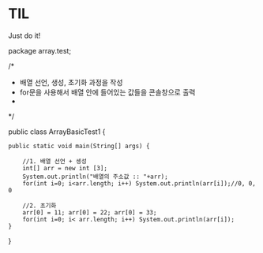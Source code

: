 # TIL
Just do it!

package array.test;

/*
 * 배열 선언, 생성, 초기화 과정을 작성
 * for문을 사용해서 배열 안에 들어있는 값들을 콘솔창으로 출력
 * 
 */

public class ArrayBasicTest1 {

	public static void main(String[] args) {
		
		//1. 배열 선언 + 셍성
		int[] arr = new int [3];
		System.out.println("배열의 주소값 :: "+arr);
		for(int i=0; i<arr.length; i++) System.out.println(arr[i]);//0, 0, 0
		
		//2. 초기화
		arr[0] = 11; arr[0] = 22; arr[0] = 33;
		for(int i=0; i< arr.length; i++) System.out.println(arr[i]);
	}

}
